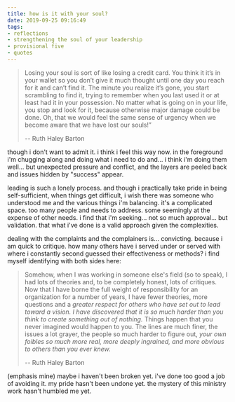 ```yaml
---
title: how is it with your soul?
date: 2019-09-25 09:16:49
tags: 
- reflections
- strengthening the soul of your leadership
- provisional five
- quotes
---
```

> Losing your soul is sort of like losing a credit card. You think it it’s in your wallet so you don’t give it much thought until one day you reach for it and can’t find it. The minute you realize it’s gone, you start scrambling to find it, trying to remember when you last used it or at least had it in your possession. No matter what is going on in your life, you stop and look for it, because otherwise major damage could be done. Oh, that we would feel the same sense of urgency when we become aware that we have lost our souls!”
> 
> -- Ruth Haley Barton

though i don't want to admit it. i think i feel this way now. in the foreground i'm chugging along and doing what i need to do and... i think i'm doing them well... but unexpected pressure and conflict, and the layers are peeled back and issues hidden by "success" appear. 

leading is such a lonely process. and though i practically take pride in being self-sufficient, when things get difficult, i wish there was someone who understood me and the various things i'm balancing. it's a complicated space. too many people and needs to address. some seemingly at the expense of other needs. i find that i'm seeking... not so much approval... but validation. that what i've done is a valid approach given the complexities. 

dealing with the complaints and the complainers is... convicting. because i am quick to critique. how many others have i served under or served with where i constantly second guessed their effectiveness or methods? i find myself identifying with both sides here:

> Somehow, when I was working in someone else's field (so to speak), I had lots of theories and, to be completely honest, lots of critiques. Now that I have borne the full weight of responsibility for an organization for a number of years, I have fewer theories, more questions and a _greater respect for others who have set out to lead toward a vision. I have discovered that it is so much harder than you think to create something out of nothing._ Things happen that you never imagined would happen to you. The lines are much finer, the issues a lot grayer, the people so much harder to figure out, _your own foibles so much more real, more deeply ingrained, and more obvious to others than you ever knew._ 
> 
> -- Ruth Haley Barton

(emphasis mine)
maybe i haven't been broken yet. i've done too good a job of avoiding it. my pride hasn't been undone yet. the mystery of this ministry work hasn't humbled me yet.